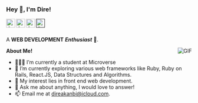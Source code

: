 <h3 title="hehehe"> Hey 👋, I'm Dire!</h3>

<a href="https://www.linkedin.com/in/dire-akanbi-63bbbb217">
  <img align="left" alt="Jaskirat's LinkedIn" width="24px" src="https://cdn.jsdelivr.net/npm/simple-icons@v3/icons/linkedin.svg" />
</a>
<a href="https://www.instagram.com/dreaderid/?hl=en">
  <img align="left" alt="Jaskirat's Instagram" width="24px" src="https://cdn.jsdelivr.net/npm/simple-icons@v3/icons/instagram.svg" />
</a>
<a href="https://web.facebook.com/profile.php?id=100039814744335">
  <img align="left" alt="Jaskirat's Facebook" width="24px" src="https://cdn.jsdelivr.net/npm/simple-icons@v3/icons/facebook.svg" />
</a>
<a href="">
  <img align="left" alt="Jaskirat's Twitter" width="24px" src="https://cdn.jsdelivr.net/npm/simple-icons@3.13.0/icons/twitter.svg" />
</a>




<br />
<br />

A **WEB DEVELOPMENT** ***Enthusiast*** 🚀.
 

  <img align="right" alt="GIF" src="https://i.pinimg.com/originals/e4/26/70/e426702edf874b181aced1e2fa5c6cde.gif" />

**About Me!**

- 👨🏽‍💻 I’m currently a student at Microverse
- 🌱 I’m currently exploring various web frameworks like Ruby, Ruby on Rails, React.JS, Data Structures and Algorithms. 
- 🤔 My interest lies in front end web development.
- 💬 Ask me about anything, I would love to answer!
- 📫 Email me at [direakanbi@icloud.com](mailto:direakanbi@icloud.com).
